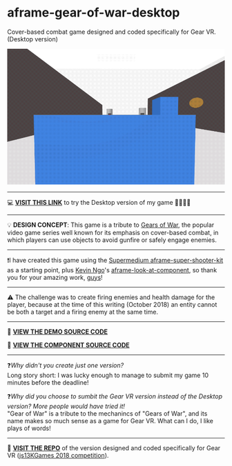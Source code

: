 # aframe-gear-of-war-desktop
Cover-based combat game designed and coded specifically for Gear VR. (Desktop version)

![](https://raw.githubusercontent.com/thedart76/aframe-gear-of-war-desktop/master/gear-of-war-desktop-github.gif)

------------

💻 [**VISIT THIS LINK**](https://thedart76.github.io/aframe-gear-of-war-desktop/ "VISIT THIS LINK") to try the Desktop version of my game 🔴🔴🔴🔫

------------

💡 **DESIGN CONCEPT**: This game is a tribute to [Gears of War](https://en.wikipedia.org/wiki/Gears_of_War "Gears of War"), the popular video game series well known for its emphasis on cover-based combat, in which players can use objects to avoid gunfire or safely engage enemies.

------------

❗I have created this game using the [Supermedium aframe-super-shooter-kit](https://github.com/supermedium/aframe-super-shooter-kit "Supermedium aframe-super-shooter-kit") as a starting point, plus [Kevin Ngo](https://github.com/ngokevin "Kevin Ngo")'s [aframe-look-at-component](https://github.com/ngokevin/kframe/tree/master/components/look-at/ "aframe-look-at-component"), so thank you for your amazing work, [guys](https://github.com/supermedium "guys")!

------------

⚠️ The challenge was to create firing enemies and health damage for the player, because at the time of this writing (October 2018) an entity cannot be both a target and a firing enemy at the same time.

------------

👀 **[VIEW THE DEMO SOURCE CODE](https://github.com/thedart76/aframe-gear-of-war-desktop/blob/master/index.html "VIEW THE DEMO SOURCE CODE")**

👀 **[VIEW THE COMPONENT SOURCE CODE](https://github.com/thedart76/aframe-gear-of-war-desktop/blob/master/js/gow-desktop-components.js "VIEW THE COMPONENT SOURCE CODE")**

------------

❓*Why didn't you create just one version?*<br/>Long story short: I was lucky enough to manage to submit my game 10 minutes before the deadline!

❓*Why did you choose to sumbit the Gear VR version instead of the Desktop version? More people would have tried it!*<br/>"Gear of War" is a tribute to the mechanincs of "Gears of War", and its name makes so much sense as a game for Gear VR. What can I do, I like plays of words!

------------

📲 **[VISIT THE REPO](https://github.com/thedart76/aframe-gear-of-war "VISIT THE REPO")** of the version designed and coded specifically for Gear VR ([js13KGames 2018 competition](https://js13kgames.com/entries/gear-of-war "js13KGames 2018 competition")).
